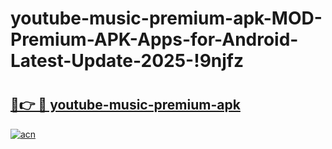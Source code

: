 # youtube-music-premium-apk-MOD-Premium-APK-Apps-for-Android-Latest-Update-2025-!9njfz

# <h2><a href="https://qqr4ip.esa.edu.pl?title=youtube-music-premium-apk&ref=9njfz">🔗👉 🔴 youtube-music-premium-apk</a></h2>

[![acn](https://github.com/user-attachments/assets/0f9c940e-d8b0-45ae-aac7-cd30a18b3e1c)](https://qqr4ip.esa.edu.pl?title=youtube-music-premium-apk&ref=9njfz)

